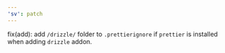 ```yaml
---
'sv': patch
---
```


fix(add): add `/drizzle/` folder to `.prettierignore` if `prettier` is installed when adding `drizzle` addon.
